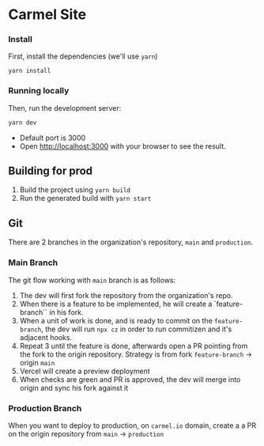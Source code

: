 # Carmel Site

### Install

First, install the dependencies (we'll use `yarn`)

```
yarn install
```

### Running locally

Then, run the development server:

```bash
yarn dev
```

- Default port is 3000
- Open [http://localhost:3000](http://localhost:3000) with your browser to see the result.

## Building for prod

1. Build the project using `yarn build`
2. Run the generated build with `yarn start`

## Git

There are 2 branches in the organization's repository, `main` and `production`.

### Main Branch

The git flow working with `main` branch is as follows:

1. The dev will first fork the repository from the organization's repo.
2. When there is a feature to be implemented, he will create a `feature-branch`` in his fork.
3. When a unit of work is done, and is ready to commit on the `feature-branch`, the dev will run `npx cz` in order to run commitizen and it's adjacent hooks.
4. Repeat 3 until the feature is done, afterwards open a PR pointing from the fork to the origin repository. Strategy is from fork `feature-branch` -> origin `main`
5. Vercel will create a preview deployment
6. When checks are green and PR is approved, the dev will merge into origin and sync his fork against it

### Production Branch

When you want to deploy to production, on `carmel.io` domain, create a a PR on the origin repository from `main` -> `production`
